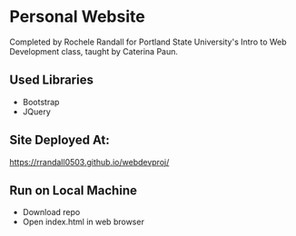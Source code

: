 # Personal Website
Completed by Rochele Randall for Portland State University's Intro to Web Development class, taught by Caterina Paun.
## Used Libraries
* Bootstrap
* JQuery
## Site Deployed At:
https://rrandall0503.github.io/webdevproj/
## Run on Local Machine
* Download repo
* Open index.html in web browser

